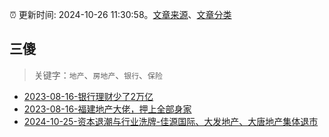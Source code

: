 :alarm_clock: 更新时间: 2024-10-26 11:30:58。[文章来源](/README.md)、[文章分类](/TAGS.md)

## 三傻


> 关键字：`地产`、`房地产`、`银行`、`保险`



- [2023-08-16-银行理财少了2万亿](https://www.aicaijing.com.cn/article/18565) 
- [2023-08-16-福建地产大佬，押上全部身家](https://www.aicaijing.com.cn/article/18567) 
- [2024-10-25-资本退潮与行业洗牌-佳源国际、大发地产、大唐地产集体退市](https://www.cls.cn/detail/1836997) 
